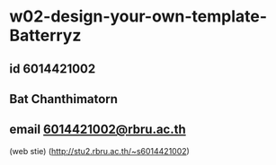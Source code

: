 # w02-design-your-own-template-Batterryz
## id 6014421002
## Bat Chanthimatorn
## email 6014421002@rbru.ac.th

(web stie)
(http://stu2.rbru.ac.th/~s6014421002)


